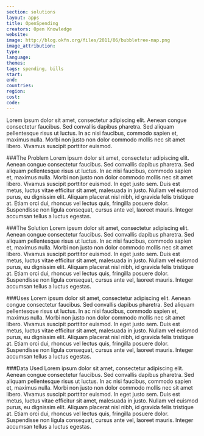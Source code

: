 ```yaml
---
section: solutions
layout: apps
title: OpenSpending
creators: Open Knowledge
website: 
image: http://blog.okfn.org/files/2011/06/bubbletree-map.png
image_attribution: 
type: 
language: 
themes: 
tags: spending, bills
start: 
end: 
countries: 
region:
cost: 
code:
---
```


Lorem ipsum dolor sit amet, consectetur adipiscing elit. Aenean congue consectetur faucibus. Sed convallis dapibus pharetra. Sed aliquam pellentesque risus ut luctus. In ac nisi faucibus, commodo sapien et, maximus nulla. Morbi non justo non dolor commodo mollis nec sit amet libero. Vivamus suscipit porttitor euismod.

###The Problem
Lorem ipsum dolor sit amet, consectetur adipiscing elit. Aenean congue consectetur faucibus. Sed convallis dapibus pharetra. Sed aliquam pellentesque risus ut luctus. In ac nisi faucibus, commodo sapien et, maximus nulla. Morbi non justo non dolor commodo mollis nec sit amet libero. Vivamus suscipit porttitor euismod. In eget justo sem. Duis est metus, luctus vitae efficitur sit amet, malesuada in justo. Nullam vel euismod purus, eu dignissim elit. Aliquam placerat nisl nibh, id gravida felis tristique at. Etiam orci dui, rhoncus vel lectus quis, fringilla posuere dolor. Suspendisse non ligula consequat, cursus ante vel, laoreet mauris. Integer accumsan tellus a luctus egestas.

###The Solution
Lorem ipsum dolor sit amet, consectetur adipiscing elit. Aenean congue consectetur faucibus. Sed convallis dapibus pharetra. Sed aliquam pellentesque risus ut luctus. In ac nisi faucibus, commodo sapien et, maximus nulla. Morbi non justo non dolor commodo mollis nec sit amet libero. Vivamus suscipit porttitor euismod. In eget justo sem. Duis est metus, luctus vitae efficitur sit amet, malesuada in justo. Nullam vel euismod purus, eu dignissim elit. Aliquam placerat nisl nibh, id gravida felis tristique at. Etiam orci dui, rhoncus vel lectus quis, fringilla posuere dolor. Suspendisse non ligula consequat, cursus ante vel, laoreet mauris. Integer accumsan tellus a luctus egestas.

###Uses
Lorem ipsum dolor sit amet, consectetur adipiscing elit. Aenean congue consectetur faucibus. Sed convallis dapibus pharetra. Sed aliquam pellentesque risus ut luctus. In ac nisi faucibus, commodo sapien et, maximus nulla. Morbi non justo non dolor commodo mollis nec sit amet libero. Vivamus suscipit porttitor euismod. In eget justo sem. Duis est metus, luctus vitae efficitur sit amet, malesuada in justo. Nullam vel euismod purus, eu dignissim elit. Aliquam placerat nisl nibh, id gravida felis tristique at. Etiam orci dui, rhoncus vel lectus quis, fringilla posuere dolor. Suspendisse non ligula consequat, cursus ante vel, laoreet mauris. Integer accumsan tellus a luctus egestas.

###Data Used
Lorem ipsum dolor sit amet, consectetur adipiscing elit. Aenean congue consectetur faucibus. Sed convallis dapibus pharetra. Sed aliquam pellentesque risus ut luctus. In ac nisi faucibus, commodo sapien et, maximus nulla. Morbi non justo non dolor commodo mollis nec sit amet libero. Vivamus suscipit porttitor euismod. In eget justo sem. Duis est metus, luctus vitae efficitur sit amet, malesuada in justo. Nullam vel euismod purus, eu dignissim elit. Aliquam placerat nisl nibh, id gravida felis tristique at. Etiam orci dui, rhoncus vel lectus quis, fringilla posuere dolor. Suspendisse non ligula consequat, cursus ante vel, laoreet mauris. Integer accumsan tellus a luctus egestas.